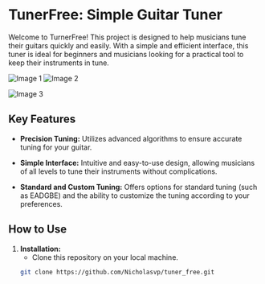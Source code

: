 # TunerFree: Simple Guitar Tuner

Welcome to TurnerFree! This project is designed to help musicians tune their guitars quickly and easily. With a simple and efficient interface, this tuner is ideal for beginners and musicians looking for a practical tool to keep their instruments in tune.

![Image 1](https://i.imgur.com/Oswq0uY.png)
![Image 2](https://i.imgur.com/CNQ1ojh.png)

![Image 3](https://i.imgur.com/wer1SPA.png)

## Key Features

- **Precision Tuning:** Utilizes advanced algorithms to ensure accurate tuning for your guitar.
  
- **Simple Interface:** Intuitive and easy-to-use design, allowing musicians of all levels to tune their instruments without complications.

- **Standard and Custom Tuning:** Offers options for standard tuning (such as EADGBE) and the ability to customize the tuning according to your preferences.

## How to Use

1. **Installation:**
   - Clone this repository on your local machine.
   ```bash
   git clone https://github.com/Nicholasvp/tuner_free.git
